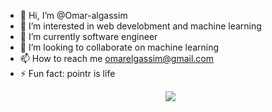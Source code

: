 - 👋 Hi, I’m @Omar-algassim
- 👀 I’m interested in web develobment and machine learning
- 🌱 I’m currently software engineer
- 💞️ I’m looking to collaborate on machine learning 
- 📫 How to reach me omarelgassim@gmail.com
- ⚡ Fun fact: pointr is life
  <p align="center">
  <a href="https://skillicons.dev">
    <img src="https://skillicons.dev/icons?i=git,css,html,js,jquery,nodejs,py,ts,bash,docker,c,vim,mongodb,arduino,django,express,flask,mongodb,mysql,react,nginx,linux,ubuntu,vscode&perline=12" />
  </a>
</p>

<!---
Omar-algassim/Omar-algassim is a ✨ special ✨ repository because its `README.md` (this file) appears on your GitHub profile.
You can click the Preview link to take a look at your changes.
--->
